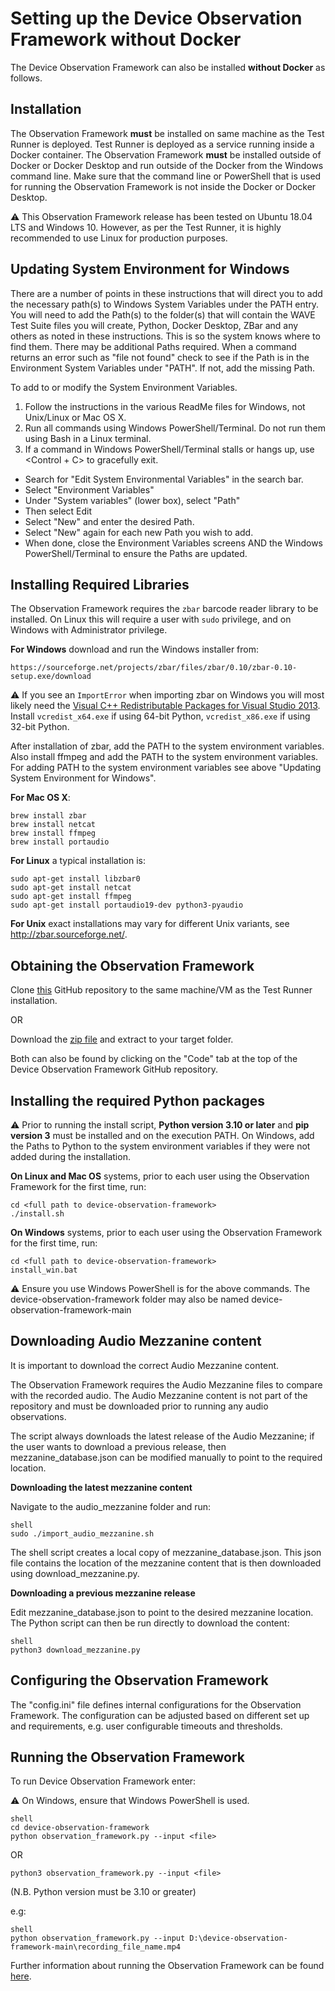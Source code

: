 # Setting up the Device Observation Framework without Docker

The Device Observation Framework can also be installed **without Docker** as follows.

## Installation

The Observation Framework **must** be installed on same machine as the Test Runner is deployed.
Test Runner is deployed as a service running inside a Docker container.
The Observation Framework **must** be installed outside of Docker or Docker Desktop and run outside of the Docker from the Windows command line.
Make sure that the command line or PowerShell that is used for running the Observation Framework is not inside the Docker or Docker Desktop.

⚠️ This Observation Framework release has been tested on Ubuntu 18.04 LTS and Windows 10. However, as per the Test Runner, it is highly recommended to use Linux for production purposes.

## Updating System Environment for Windows

There are a number of points in these instructions that will direct you to add the necessary path(s) to Windows System Variables under the PATH entry. You will need to add the Path(s) to the folder(s) that will contain the WAVE Test Suite files you will create, Python, Docker Desktop, ZBar and any others as noted in these instructions. This is so the system knows where to find them. There may be additional Paths required. When a command returns an error such as "file not found" check to see if the Path is in the Environment System Variables under "PATH". If not, add the missing Path. 

To add to or modify the System Environment Variables. 
1.	Follow the instructions in the various ReadMe files for Windows, not Unix/Linux or Mac OS X.
2.	Run all commands using Windows PowerShell/Terminal. Do not run them using Bash in a Linux terminal. 
3.	If a command in Windows PowerShell/Terminal stalls or hangs up, use <Control + C> to gracefully exit. 

* Search for "Edit System Environmental Variables" in the search bar. 
* Select "Environment Variables"
* Under "System variables" (lower box), select "Path"
* Then select Edit
* Select "New" and enter the desired Path.
* Select "New" again for each new Path you wish to add. 
* When done, close the Environment Variables screens AND the Windows PowerShell/Terminal to ensure the Paths are updated.

## Installing Required Libraries

The Observation Framework requires the `zbar` barcode reader library to be installed. On Linux this will require a user
with `sudo` privilege, and on Windows with Administrator privilege.

**For Windows** download and run the Windows installer from:
```
https://sourceforge.net/projects/zbar/files/zbar/0.10/zbar-0.10-setup.exe/download
```
⚠️ If you see an `ImportError` when importing zbar on Windows you will most likely need the [Visual C++ Redistributable Packages for Visual Studio 2013](https://www.microsoft.com/en-US/download/details.aspx?id=40784). Install `vcredist_x64.exe` if using 64-bit Python, `vcredist_x86.exe` if using 32-bit Python.

After installation of zbar, add the PATH to the system environment variables.
Also install ffmpeg and add the PATH to the system environment variables.
For adding PATH to the system environment variables see above "Updating System Environment for Windows".

**For Mac OS X**:
```
brew install zbar
brew install netcat
brew install ffmpeg
brew install portaudio
```

**For Linux** a typical installation is:
```
sudo apt-get install libzbar0
sudo apt-get install netcat
sudo apt-get install ffmpeg
sudo apt-get install portaudio19-dev python3-pyaudio
```

**For Unix** exact installations may vary for different Unix variants, see http://zbar.sourceforge.net/.

## Obtaining the Observation Framework

Clone [this](https://github.com/cta-wave/device-observation-framework) GitHub repository to the same machine/VM as the Test Runner installation.

OR 

Download the [zip file](https://github.com/cta-wave/device-observation-framework/archive/refs/heads/main.zip) and extract to your target folder.

Both can also be found by clicking on the "Code" tab at the top of the Device Observation Framework GitHub repository. 

## Installing the required Python packages

⚠️ Prior to running the install script, **Python version 3.10 or later** and **pip version 3** must be installed and on the execution PATH.
On Windows, add the Paths to Python to the system environment variables if they were not added during the installation. 

**On Linux and Mac OS** systems, prior to each user using the Observation Framework for the first time, run:

```shell
cd <full path to device-observation-framework>
./install.sh
```

**On Windows** systems, prior to each user using the Observation Framework for the first time, run:

```shell
cd <full path to device-observation-framework>
install_win.bat
```
⚠️ Ensure you use Windows PowerShell is for the above commands.
The device-observation-framework folder may also be named device-observation-framework-main

## Downloading Audio Mezzanine content 

It is important to download the correct Audio Mezzanine content. 

The Observation Framework requires the Audio Mezzanine files to compare with the recorded audio. The Audio Mezzanine content is not part of the repository and must be downloaded prior to running any audio observations.

The script always downloads the latest release of the Audio Mezzanine; if the user wants to download a previous release, then mezzanine_database.json can be modified manually to point to the required location.

**Downloading the latest mezzanine content**

Navigate to the audio_mezzanine folder and run:
```
shell
sudo ./import_audio_mezzanine.sh
```
The shell script creates a local copy of mezzanine_database.json. This json file contains the location of the mezzanine content that is then downloaded using download_mezzanine.py.

**Downloading a previous mezzanine release**

Edit mezzanine_database.json to point to the desired mezzanine location. The Python script can then be run directly to download the content:
```
shell
python3 download_mezzanine.py
```

## Configuring the Observation Framework

The "config.ini" file defines internal configurations for the Observation Framework.
The configuration can be adjusted based on different set up and requirements, e.g. user configurable timeouts and thresholds.

## Running the Observation Framework
To run Device Observation Framework enter:

⚠️ On Windows, ensure that Windows PowerShell is used.

```
shell
cd device-observation-framework
python observation_framework.py --input <file>
```
OR
```
python3 observation_framework.py --input <file>
```
(N.B. Python version must be 3.10 or greater)

e.g:
```
shell
python observation_framework.py --input D:\device-observation-framework-main\recording_file_name.mp4
```

Further information about running the Observation Framework can be found [here](README.md#running-the-device-observation-framework).
